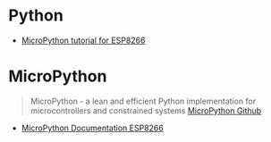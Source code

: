 # Python

- [MicroPython tutorial for ESP8266](https://docs.micropython.org/en/latest/esp8266/esp8266/tutorial/index.html)

# MicroPython

> MicroPython - a lean and efficient Python implementation for microcontrollers and constrained systems [MicroPython Github](https://github.com/micropython/micropython)

- [MicroPython Documentation ESP8266](http://docs.micropython.org/en/v1.8/esp8266/index.html)
